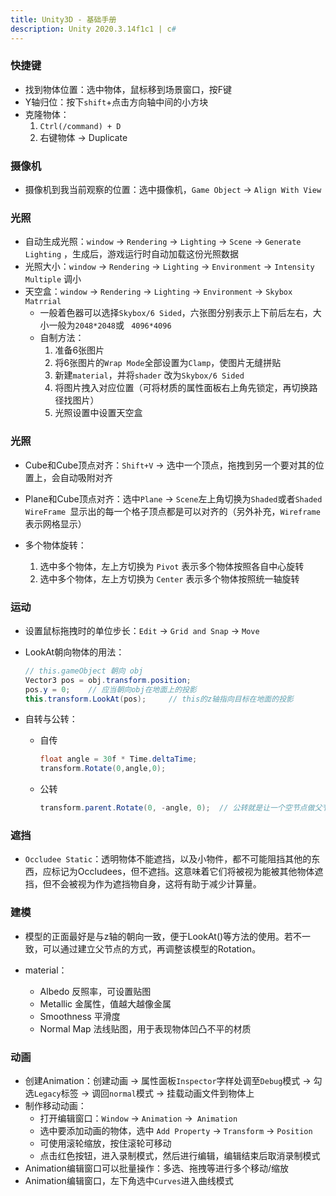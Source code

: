 ```yaml
---
title: Unity3D - 基础手册
description: Unity 2020.3.14f1c1 | c#
---
```




### 快捷键

* 找到物体位置：选中物体，鼠标移到场景窗口，按F键
* Y轴归位：按下`shift`+点击方向轴中间的小方块
* 克隆物体：
  	1. `Ctrl(/command) + D` 
   	2. 右键物体 -> Duplicate
  
  

### 摄像机

* 摄像机到我当前观察的位置：选中摄像机，`Game Object` -> `Align With View`



### 光照

* 自动生成光照：`window` -> `Rendering` -> `Lighting` -> `Scene` -> `Generate Lighting`  ，生成后，游戏运行时自动加载这份光照数据
* 光照大小：`window` -> `Rendering` -> `Lighting` -> `Environment` -> `Intensity Multiple` 调小
* 天空盒：`window` -> `Rendering` -> `Lighting` -> `Environment` -> `Skybox Matrrial`
  * 一般着色器可以选择`Skybox/6 Sided`，六张图分别表示上下前后左右，大小一般为`2048*2048`或 ` 4096*4096`
  * 自制方法：
    1. 准备6张图片
    2. 将6张图片的`Wrap Mode`全部设置为`Clamp`，使图片无缝拼贴
    3. 新建`material`，并将`shader` 改为`Skybox/6 Sided`
    4. 将图片拽入对应位置（可将材质的属性面板右上角先锁定，再切换路径找图片）
    5. 光照设置中设置天空盒



### 光照

* Cube和Cube顶点对齐：`Shift+V` -> 选中一个顶点，拖拽到另一个要对其的位置上，会自动吸附对齐

* Plane和Cube顶点对齐：选中`Plane` -> `Scene`左上角切换为`Shaded`或者`Shaded WireFrame `显示出的每一个格子顶点都是可以对齐的（另外补充，`Wireframe` 表示网格显示）

* 多个物体旋转：
  1. 选中多个物体，左上方切换为 `Pivot` 表示多个物体按照各自中心旋转
  2. 选中多个物体，左上方切换为 `Center` 表示多个物体按照统一轴旋转



### 运动

* 设置鼠标拖拽时的单位步长：`Edit` -> `Grid and Snap` -> `Move`

* LookAt朝向物体的用法：

  ```c#
  // this.gameObject 朝向 obj
  Vector3 pos = obj.transform.position;
  pos.y = 0;	// 应当朝向obj在地面上的投影
  this.transform.LookAt(pos);     // this的z轴指向目标在地面的投影
  ```

* 自转与公转：

  * 自传

    ```c#
    float angle = 30f * Time.deltaTime;
    transform.Rotate(0,angle,0);
    ```

  * 公转

    ```c#
    transform.parent.Rotate(0, -angle, 0);	// 公转就是让一个空节点做父节点自转，则子物体都会跟着转
    ```

    



### 遮挡

* `Occludee Static`：透明物体不能遮挡，以及小物件，都不可能阻挡其他的东西，应标记为Occludees，但不遮挡。这意味着它们将被视为能被其他物体遮挡，但不会被视为作为遮挡物自身，这将有助于减少计算量。



### 建模

* 模型的正面最好是与z轴的朝向一致，便于LookAt()等方法的使用。若不一致，可以通过建立父节点的方式，再调整该模型的Rotation。

* material：

  * Albedo 反照率，可设置贴图
  * Metallic 金属性，值越大越像金属
  * Smoothness 平滑度
  * Normal Map 法线贴图，用于表现物体凹凸不平的材质

  

### 动画

* 创建Animation：创建动画 -> 属性面板`Inspector`字样处调至`Debug`模式 -> 勾选`Legacy`标签 -> 调回`normal`模式 -> 挂载动画文件到物体上
* 制作移动动画：
  * 打开编辑窗口：`Window` -> `Animation` ->` Animation`
  * 选中要添加动画的物体，选中 `Add Property` -> `Transform` -> `Position`
  * 可使用滚轮缩放，按住滚轮可移动
  * 点击红色按钮，进入录制模式，然后进行编辑，编辑结束后取消录制模式
* Animation编辑窗口可以批量操作：多选、拖拽等进行多个移动/缩放
* Animation编辑窗口，左下角选中`Curves`进入曲线模式